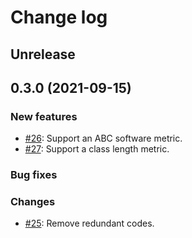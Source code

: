 # Change log

## Unrelease

## 0.3.0 (2021-09-15)

### New features
- [#26](https://github.com/ebihara99999/code_keeper/pull/26): Support an ABC software metric.
- [#27](https://github.com/ebihara99999/code_keeper/pull/27): Support a class length metric.
### Bug fixes

### Changes
- [#25](https://github.com/ebihara99999/code_keeper/pull/25): Remove redundant codes.
